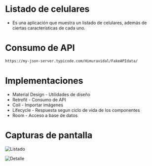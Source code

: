 # Listado de celulares
- Es una aplicación que muestra un listado de celulares, además de ciertas características de cada uno.

# Consumo de API
```bash
https://my-json-server.typicode.com/Himuravidal/FakeAPIdata/
```
# Implementaciones
- Material Design - Utilidades de diseño
- Retrofit - Consumo de API
- Coil - Importar imágenes
- Lifecycle - Respuesta segun ciclo de vida de los componentes
- Room - Acceso a base de datos

# Capturas de pantalla
![Listado](https://i.postimg.cc/CnLhMzSm/1.png")

![Detalle](https://i.postimg.cc/t7XCNmWW/2.png")



